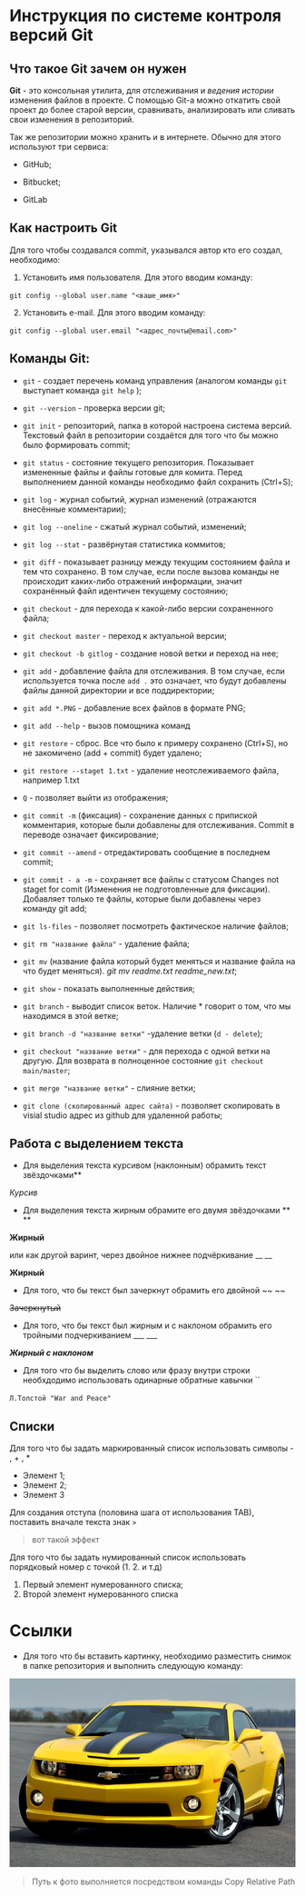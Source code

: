 # Инструкция по системе контроля версий Git

## Что такое Git зачем он нужен

**Git** - это консольная утилита, для отслеживания и *ведения истории* изменения файлов в проекте. С помощью Git-a можно откатить свой проект до более старой версии, сравнивать, анализировать или сливать свои изменения в репозиторий.

Так же репозитории можно хранить и в интернете. Обычно для этого используют три сервиса:

* GitHub;

* Bitbucket;

* GitLab

## Как настроить Git

Для того чтобы создавался commit, указывался автор кто его создал, необходимо:

1. Установить имя пользователя. Для этого вводим команду:

`git config --global user.name "<ваше_имя>"`

2. Установить e-mail. Для этого вводим команду:

`git config --global user.email "<адрес_почты@email.com>"`

## Команды Git:

* `git` - создает перечень команд управления (аналогом команды `git` выступает команда `git help` );

* `git --version` - проверка версии git;

* `git init` - 	репозиторий, папка в которой настроена система версий. Текстовый файл в репозитории создаётся для того что бы можно было формировать commit;

* `git status` - состояние текущего репозитория. Показывает измененные файлы и файлы готовые для комита. Перед выполнением данной команды необходимо файл сохранить (Ctrl+S);

* `git log` - журнал событий, журнал изменений (отражаются внесённые комментарии);

* `git log --oneline` - сжатый журнал событий, изменений;

* `git log --stat` - развёрнутая статистика коммитов;

* `git diff` - показывает разницу между текущим состоянием файла и тем что сохранено. В том случае, если после вызова команды не происходит каких-либо отражений информации, значит сохранённый файл идентичен текущему состоянию;

* `git checkout` - для перехода к какой-либо версии сохраненного файла;

* `git checkout master` - переход к актуальной версии;

* `git checkout -b gitlog` - создание новой ветки и переход на нее;

* `git add` - добавление файла для отслеживания. В том случае, если используется точка после `add .` это означает, что будут добавлены файлы данной директории  и все поддиректории;

* `git add *.PNG` - добавление всех файлов в формате PNG;

* `git add --help` - вызов помощника команд 

* `git restore` - сброс. Все что было к примеру сохранено (Ctrl+S), но не закомичено (add + commit) будет удалено;

* `git restore --staget 1.txt` - удаление неотслеживаемого файла, например 1.txt

* `Q` - позволяет выйти из отображения;

* `git commit -m`  (фиксация) - сохранение данных с припиской комментария, которые были добавлены для отслеживания. Commit в переводе означает фиксирование; 

* `git commit --amend` -  отредактировать сообщение в последнем commit;

* `git commit - a -m` - сохраняет все файлы с статусом Changes not staget for comit (Изменения не подготовленные для фиксации). Добавляет только те файлы, которые были добавлены через команду git add;

* `git ls-files` - позволяет посмотреть фактическое наличие файлов;

* `git rm "название файла"` - удаление файла;

* `git mv` (название файла который будет меняться и название файла на что будет меняться). *git mv readme.txt readme_new.txt*;

* `git show` - показать выполненные действия;

* `git branch` - выводит список веток. Наличие * говорит о том, что мы находимся в этой ветке; 

* `git branch -d "название ветки"` -удаление ветки (`d - delete`);

* `git checkout "название ветки"` - для перехода с одной ветки на другую. Для возврата в полноценное состояние `git checkout main/master`;

* `git merge "название ветки"` - слияние ветки;

* `git clone (скопированный адрес сайта)` - позволяет скопировать в visial studio адрес из github для удаленной работы;

## Работа с выделением  текста
* Для выделения текста курсивом (наклонным) обрамить текст звёздочками**

*Курсив*

* Для выделения текста жирным обрамите его двумя звёздочками ** **

**Жирный** 

или как другой варинт, через двойное нижнее подчёркивание __ __

__Жирный__

* Для того, что бы текст был зачеркнут обрамить его двойной ~~ ~~

~~Зачеркнутый~~ 

* Для того, что бы текст был жирным и с наклоном обрамить его тройными подчеркиванием ___ ___

___Жирный с наклоном___

* Для того что бы выделить слово или фразу внутри строки необхдодимо использовать одинарные обратные кавычки ``

`Л.Толстой "War and Peace"`

## Списки

Для того что бы задать маркированный список использовать символы - , + , *
* Элемент 1;
* Элемент 2;
* Элемент 3

Для создания отступа (половина шага от использования ТАВ), поставить вначале текста знак `>`

> вот такой эффект 

Для того что бы задать нумированный список использовать порядковый номер с точкой (1. 2. и т.д)
1. Первый элемент нумерованного списка;
2. Второй элемент нумерованного списка

# Ссылки

* Для того что бы вставить картинку, необходимо разместить снимок в папке репозитория и выполнить следующую команду:

![camaro](chevrolet_camaro.jpg)

> Путь к фото выполняется посредством команды Copy Relative Path